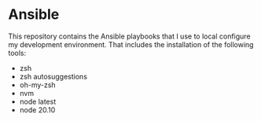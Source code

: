 # Ansible

This repository contains the Ansible playbooks that I use to local configure my development environment.
That includes the installation of the following tools:

- zsh
- zsh autosuggestions
- oh-my-zsh
- nvm
- node latest
- node 20.10
